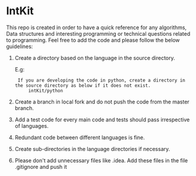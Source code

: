 # IntKit

This repo is created in order to have a quick reference for any algorithms, Data structures and interesting programming or technical questions related to programming.
Feel free to add the code and please follow the below guidelines:
1) Create a directory based on the language in the source directory.

    E.g:
    
        If you are developing the code in python, create a directory in the source directory as below if it does not exist.
            intKit/python

2) Create a branch in local fork and do not push the code from the master branch.

3) Add a test code for every main code and tests should pass irrespective of languages.

4) Redundant code between different languages is fine.

5) Create sub-directories in the language directories if necessary.

6) Please don't add unnecessary files like .idea. Add these files in the file .gitignore and push it

